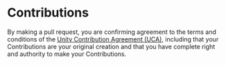 # Contributions

By making a pull request, you are confirming agreement to the terms and
conditions of the [Unity Contribution Agreement (UCA)](https://unity3d.com/legal/licenses/Unity_Contribution_Agreement),
including that your Contributions are your original creation and that you have
complete right and authority to make your Contributions.
